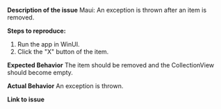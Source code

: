 **Description of the issue**
Maui: An exception is thrown after an item is removed.

**Steps to reproduce:**
1. Run the app in WinUI.
2. Click the "X" button of the item.

**Expected Behavior**
The item should be removed and the CollectionView should become empty.

**Actual Behavior**
An exception is thrown.

**Link to issue**

